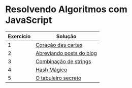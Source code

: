 # Resolvendo Algoritmos com JavaScript

|Exercício|Solução|
|-|-|
|1|[Coração das cartas]()|
|2|[Abreviando posts do blog]()|
|3|[Combinação de strings]()|
|4|[Hash Mágico]()|
|5|[O tabuleiro secreto]()|
